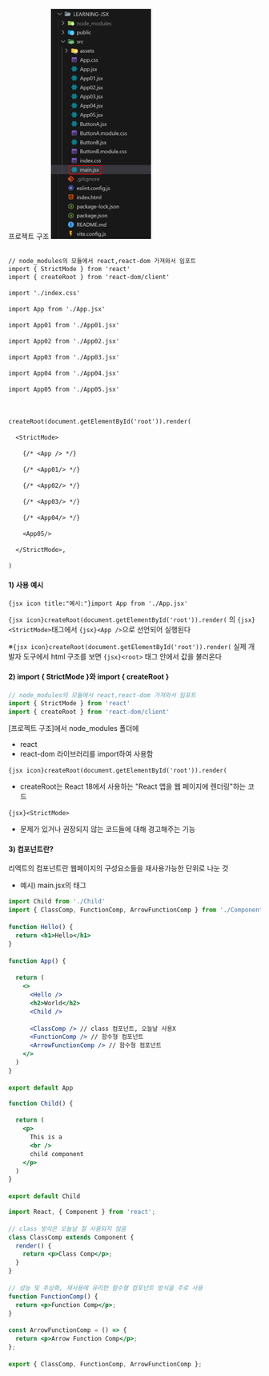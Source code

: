 
프로젝트 구조
<img src="Pasted image 20250824173536.png" width="200">

```Jsx title:main.jsx hl:3-4 error:8,26

// node_modules의 모듈에서 react,react-dom 가져와서 임포트
import { StrictMode } from 'react'
import { createRoot } from 'react-dom/client'

import './index.css'

import App from './App.jsx'

import App01 from './App01.jsx'

import App02 from './App02.jsx'

import App03 from './App03.jsx'

import App04 from './App04.jsx'

import App05 from './App05.jsx'

  

createRoot(document.getElementById('root')).render(

  <StrictMode>

    {/* <App /> */}

    {/* <App01/> */}

    {/* <App02/> */}

    {/* <App03/> */}

    {/* <App04/> */}

    <App05/>

  </StrictMode>,

)
```

#### 1) 사용 예시
`{jsx icon title:"예시:"}import App from './App.jsx'` 

`{jsx icon}createRoot(document.getElementById('root')).render(` 의  `{jsx}<StrictMode>`태그에서
`{jsx}<App />`으로 선언되어 실행된다

※`{jsx icon}createRoot(document.getElementById('root')).render(` 실제 개발자 도구에서 html 구조를 보면 `{jsx}<root>` 태그 안에서 값을 불러온다



#### 2) import { StrictMode }와 import { createRoot }
```jsx title:"react와 react-dom"
// node_modules의 모듈에서 react,react-dom 가져와서 임포트
import { StrictMode } from 'react'
import { createRoot } from 'react-dom/client'
```

[프로젝트 구조]에서 node_modules 폴더에
- react
- react-dom 
라이브러리를 import하여 사용함

`{jsx icon}createRoot(document.getElementById('root')).render(` 
- createRoot는 React 18에서 사용하는 "React 앱을 웹 페이지에 렌더링"하는 코드

`{jsx}<StrictMode>`
- 문제가 있거나 권장되지 않는 코드들에 대해 경고해주는 기능




#### 3) 컴포넌트란?
리엑트의 컴포넌트란 웹페이지의 구성요소들을 재사용가능한 단위로 나눈 것
- 예시) main.jsx의 <App /> 태그

```jsx hl:16-18 title:"App.jsx 컴포넌트"
import Child from './Child'
import { ClassComp, FunctionComp, ArrowFunctionComp } from './Components'

function Hello() {
  return <h1>Hello</h1>
}

function App() {

  return (
    <>
      <Hello />
      <h2>World</h2>
      <Child />
      
      <ClassComp /> // class 컴포넌트, 오늘날 사용X
      <FunctionComp /> // 함수형 컴포넌트
      <ArrowFunctionComp /> // 함수형 컴포넌트
    </>
  )
}

export default App

```

```jsx title:"Child.jsx 컴포넌트"
function Child() {

  return (
    <p>
      This is a
      <br />
      child component
    </p>
  )
}

export default Child
```

```jsx error:3,10 title:"Components.jsx 컴포넌트"
import React, { Component } from 'react';

// class 방식은 오늘날 잘 사용되지 않음
class ClassComp extends Component {
  render() {
    return <p>Class Comp</p>;
  }
}

// 성능 및 추상화, 재사용에 유리한 함수형 컴포넌트 방식을 주로 사용
function FunctionComp() {
  return <p>Function Comp</p>;
}

const ArrowFunctionComp = () => {
  return <p>Arrow Function Comp</p>;
};

export { ClassComp, FunctionComp, ArrowFunctionComp };

```